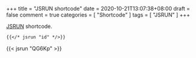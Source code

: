 +++
title = "JSRUN shortcode"
date = 2020-10-21T13:07:38+08:00
draft = false
comment = true
categories = [
  "Shortcode"
]
tags = [
  "JSRUN"
]
+++

[JSRUN](https://jsrun.net) shortcode.

<!--more-->

```markdown
{{</* jsrun "id" */>}}
```

{{< jsrun "QG6Kp" >}}
